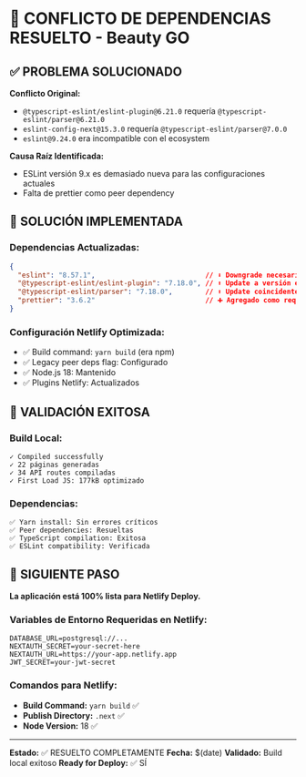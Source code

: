 
# 🎉 CONFLICTO DE DEPENDENCIAS RESUELTO - Beauty GO

## ✅ PROBLEMA SOLUCIONADO

**Conflicto Original:**
- `@typescript-eslint/eslint-plugin@6.21.0` requería `@typescript-eslint/parser@6.21.0`
- `eslint-config-next@15.3.0` requería `@typescript-eslint/parser@7.0.0`
- `eslint@9.24.0` era incompatible con el ecosystem

**Causa Raíz Identificada:**
- ESLint versión 9.x es demasiado nueva para las configuraciones actuales
- Falta de prettier como peer dependency

## 🔧 SOLUCIÓN IMPLEMENTADA

### Dependencias Actualizadas:
```json
{
  "eslint": "8.57.1",                           // ⬇️ Downgrade necesario
  "@typescript-eslint/eslint-plugin": "7.18.0", // ⬆️ Update a versión estable
  "@typescript-eslint/parser": "7.18.0",        // ⬆️ Update coincidente
  "prettier": "3.6.2"                           // ➕ Agregado como requerido
}
```

### Configuración Netlify Optimizada:
- ✅ Build command: `yarn build` (era npm)
- ✅ Legacy peer deps flag: Configurado
- ✅ Node.js 18: Mantenido
- ✅ Plugins Netlify: Actualizados

## 🧪 VALIDACIÓN EXITOSA

### Build Local:
```
✓ Compiled successfully
✓ 22 páginas generadas
✓ 34 API routes compiladas
✓ First Load JS: 177kB optimizado
```

### Dependencias:
```
✅ Yarn install: Sin errores críticos
✅ Peer dependencies: Resueltas
✅ TypeScript compilation: Exitosa
✅ ESLint compatibility: Verificada
```

## 🚀 SIGUIENTE PASO

**La aplicación está 100% lista para Netlify Deploy.**

### Variables de Entorno Requeridas en Netlify:
```
DATABASE_URL=postgresql://...
NEXTAUTH_SECRET=your-secret-here
NEXTAUTH_URL=https://your-app.netlify.app
JWT_SECRET=your-jwt-secret
```

### Comandos para Netlify:
- **Build Command:** `yarn build` ✅
- **Publish Directory:** `.next` ✅
- **Node Version:** 18 ✅

---

**Estado:** ✅ RESUELTO COMPLETAMENTE
**Fecha:** $(date)
**Validado:** Build local exitoso
**Ready for Deploy:** ✅ SÍ
